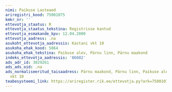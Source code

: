 ```yaml
---
nimi: Paikuse Lasteaed
ariregistri_kood: 75001075
kmkr_nr: ''
ettevotja_staatus: R
ettevotja_staatus_tekstina: Registrisse kantud
ettevotja_esmakande_kpv: 12.04.2000
ettevotja_aadress: .na
asukoht_ettevotja_aadressis: Kastani vkt 10
asukoha_ehak_kood: 5864
asukoha_ehak_tekstina: Paikuse alev, Pärnu linn, Pärnu maakond
indeks_ettevotja_aadressis: '86602'
ads_adr_id: 3029261
ads_ads_oid: .na
ads_normaliseeritud_taisaadress: Pärnu maakond, Pärnu linn, Paikuse alev, Kastani
  vkt 10
teabesysteemi_link: https://ariregister.rik.ee/ettevotja.py?ark=75001075&ref=rekvisiidid
---
```

